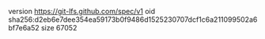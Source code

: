 version https://git-lfs.github.com/spec/v1
oid sha256:d2eb6e7dee354ea59173b0f9486d1525230707dcf1c6a211099502a6bf7e6a52
size 67052
